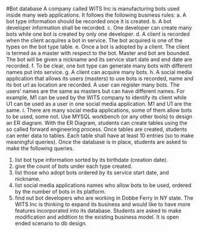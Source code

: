 #Bot database
A company called WITS Inc is manufacturing bots used inside many web applications. It follows the
following business rules:
a. A bot type information should be recorded once it is created.
b. A bot developer information shall be recorded.
c. One developer can create many bots while one bot is created by only one developer.
d. A client is recorded when the client acquires a bot in service. The bot acquired is one of the types
on the bot type table.
e. Once a bot is adopted by a client. The client is termed as a master with respect to the bot. Master
and bot are bounded. The bot will be given a nickname and its service start date and end date are
recorded.
f. To be clear, one bot type can generate many bots with different names put into service.
g. A client can acquire many bots.
h. A social media application that allows its users (masters) to use bots is recorded, name and its bot
url as location are recorded. A user can register many bots. The users’ names are the same as
masters but can have different names. For example, M1 can be used by the WITS company to
identify its client while U1 can be used as a user in one social media application. M1 and U1 are
the same.
i. There are many social media applications, some of them allow bots to be used, some not.
Use MYSQL workbench (or any other tools) to design an
ER diagram. With the ER Diagram, students can create tables using the so called forward engineering
process. Once tables are created, students can enter data to tables. Each table shall have at least 10 entries
(so to make meaningful queries).
Once the database is in place, students are asked to make the following queries.
1. list bot type information sorted by its birthdate (creation date).
2. give the count of bots under each type created.
3. list those who adopt bots ordered by its service start date, and nickname.
4. list social media applications names who allow bots to be used, ordered by the number of bots in
its platform.
5. find out bot developers who are working in Dobbe Ferry in NY state.
The WITS Inc is thinking to expand its business and would like to have more features incorporated into
its database. Students are asked to make modification and addition to the existing business model. It is
open ended scenario to db design.
